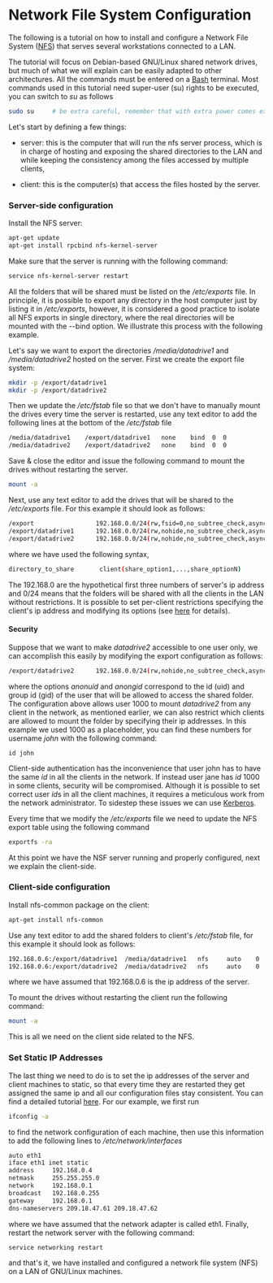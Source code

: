 # Network File System Configuration

The following is a tutorial on how to install and configure a Network File System ([NFS](https://help.ubuntu.com/lts/serverguide/network-file-system.html)) that serves several workstations connected to a LAN.

The tutorial will focus on Debian-based GNU/Linux shared network drives, but much of what we will explain can be easily adapted to other architectures. All the commands must be entered on a [Bash](https://en.wikipedia.org/wiki/Bash_(Unix_shell)) terminal. Most commands used in this tutorial  need super-user (su) rights to be executed, you can switch to *su* as follows
```bash
sudo su 	# be extra careful, remember that with extra power comes extra responsibility!
```

Let's start by defining a few things:

* server: this is the computer that will run the nfs server process, which is in charge of hosting and exposing the shared directories to the LAN and while keeping the consistency among the files accessed by multiple clients,

* client: this is the computer(s) that access the files hosted by the server.

### Server-side configuration
Install the NFS server:
```bash
apt-get update
apt-get install rpcbind nfs-kernel-server
```
Make sure that the server is running with the following command:
```bash
service nfs-kernel-server restart
```
All the folders that will be shared must be listed on the */etc/exports* file. In principle, it is possible to export any directory in the host computer just by listing it in */etc/exports*, however, it is considered a good practice to isolate all NFS exports in single directory, where the real directories will be mounted with the --bind option. We illustrate this process with the following example.

Let's say we want to export the directories */media/datadrive1* and */media/datadrive2* hosted on the server. First we create the export file system:
``` bash
mkdir -p /export/datadrive1 
mkdir -p /export/datadrive2 
```
Then we update the */etc/fstab* file so that we don't have to manually  mount the drives every time the server is restarted, use any text editor to add the following lines at the bottom of the */etc/fstab* file
```bash
/media/datadrive1    /export/datadrive1   none    bind  0  0
/media/datadrive2    /export/datadrive2   none    bind  0  0
```
Save & close the editor and issue the following command to mount the drives without restarting the server.
```bash
mount -a
```
Next, use any text editor to add the drives that will be shared to the */etc/exports* file. For this example it should look as follows:
```bash
/export            		192.168.0.0/24(rw,fsid=0,no_subtree_check,async)
/export/datadrive1		192.168.0.0/24(rw,nohide,no_subtree_check,async)
/export/datadrive2		192.168.0.0/24(rw,nohide,no_subtree_check,async)
```
where we have used the following syntax,
```bash
directory_to_share       client(share_option1,...,share_optionN)
```
The 192.168.0 are the hypothetical first three numbers of server's ip address and 0/24 means that the folders will be shared with all the clients in the LAN without restrictions. It is possible to set per-client restrictions specifying the client's ip address and modifying its options (see [here](https://www.digitalocean.com/community/tutorials/how-to-set-up-an-nfs-mount-on-ubuntu-14-04) for details).

#### Security
Suppose that we want to make *datadrive2* accessible to one user only, we can accomplish this easily by modifying the export configuration as follows:
```bash
/export/datadrive2		192.168.0.0/24(rw,nohide,no_subtree_check,async, anonuid=1000,anongid=1000)
```
where the options *anonuid* and *anongid* correspond to the id (uid) and group id (gid) of the user that will be allowed to access the shared folder. The configuration above allows user 1000 to mount *datadrive2* from any client in the network, as mentioned earlier, we can also restrict which clients are allowed to mount the folder by specifying their ip addresses. In this example we used 1000 as a placeholder, you can find these numbers for username *john* with the following command:
```bach
id john
```
Client-side authentication has the inconvenience that user john has to have the same *id* in all the clients in the network. If instead user jane has *id* 1000 in some clients, security will be compromised. Although it is possible to set correct user *id*s in all the client machines, it requires a meticulous work from the network administrator. To sidestep these issues we can use [Kerberos](https://wiki.debian.org/NFS/Kerberos).

Every time that we modify the */etc/exports* file we need to update the NFS export table using the following command
```bash
exportfs -ra
```
At this point we have the NSF server running and properly configured, next we explain the client-side.


### Client-side configuration
Install nfs-common package on the client:
```bash
apt-get install nfs-common
```
Use any text editor to add the shared folders to client's */etc/fstab* file, for this example it should look as follows:
```bash
192.168.0.6:/export/datadrive1	/media/datadrive1   nfs     auto	0	0
192.168.0.6:/export/datadrive2	/media/datadrive2	nfs     auto	0	0
```
where we have assumed that 192.168.0.6 is the ip address of the server.

To mount the drives without restarting the client run the following command:
```bash
mount -a
```
This is all we need on the client side related to the NFS.

### Set Static IP Addresses
The last thing we need to do is to set the ip addresses of the server and client machines to static, so that every time they are restarted they get assigned the same ip and all our configuration files stay consistent. You can find a detailed tutorial [here](https://www.swiftstack.com/docs/install/configure_networking.html). For our example, we first run
```bash
ifconfig -a
```
to find the network configuration of each machine, then use this information to add the following lines to */etc/network/interfaces*
```bash
auto eth1
iface eth1 inet static
address		192.168.0.4
netmask		255.255.255.0
network		192.168.0.1
broadcast	192.168.0.255
gateway		192.168.0.1
dns-nameservers	209.18.47.61 209.18.47.62
``` 
where we have assumed that the network adapter is called eth1. Finally, restart the network server with the following command:
```bash
service networking restart
```
and that's it, we have installed and configured a network file system (NFS) on a LAN of GNU/Linux machines.
